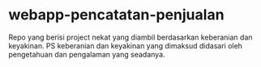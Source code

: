 # webapp-pencatatan-penjualan
Repo yang berisi project nekat yang diambil berdasarkan keberanian dan keyakinan. PS keberanian dan keyakinan yang dimaksud didasari oleh pengetahuan dan pengalaman yang seadanya.
